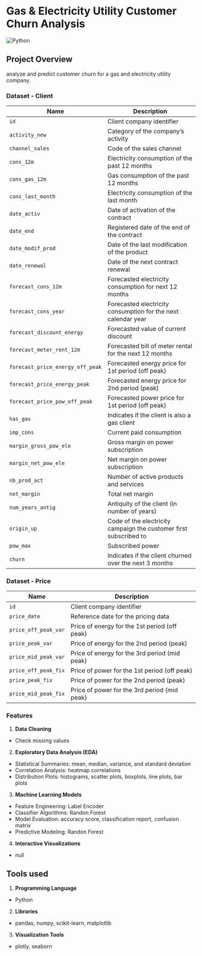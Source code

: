 # Gas & Electricity Utility Customer Churn Analysis
![Python](https://img.shields.io/badge/Python-3776AB?style=for-the-badge&logo=python&logoColor=white)

## Project Overview
analyze and predict customer churn for a gas and electricity utility company.

### Dataset - Client 
|   Name                           |    Description                                                                   |
|-------------------------------------|---------------------------------------------------------------------------------|
| `id`                                | Client company identifier                                                       |
| `activity_new`                      | Category of the company’s activity                                              |
| `channel_sales`                     | Code of the sales channel                                                       |
| `cons_12m`                          | Electricity consumption of the past 12 months                                    |
| `cons_gas_12m`                      | Gas consumption of the past 12 months                                           |
| `cons_last_month`                   | Electricity consumption of the last month                                        |
| `date_activ`                        | Date of activation of the contract                                              |
| `date_end`                          | Registered date of the end of the contract                                      |
| `date_modif_prod`                   | Date of the last modification of the product                                    |
| `date_renewal`                      | Date of the next contract renewal                                               |
| `forecast_cons_12m`                 | Forecasted electricity consumption for next 12 months                           |
| `forecast_cons_year`                | Forecasted electricity consumption for the next calendar year                   |
| `forecast_discount_energy`          | Forecasted value of current discount                                           |
| `forecast_meter_rent_12m`           | Forecasted bill of meter rental for the next 12 months                          |
| `forecast_price_energy_off_peak`    | Forecasted energy price for 1st period (off peak)                               |
| `forecast_price_energy_peak`        | Forecasted energy price for 2nd period (peak)                                   |
| `forecast_price_pow_off_peak`       | Forecasted power price for 1st period (off peak)                                |
| `has_gas`                           | Indicates if the client is also a gas client                                    |
| `imp_cons`                          | Current paid consumption                                                        |
| `margin_gross_pow_ele`              | Gross margin on power subscription                                              |
| `margin_net_pow_ele`                | Net margin on power subscription                                                |
| `nb_prod_act`                       | Number of active products and services                                          |
| `net_margin`                        | Total net margin                                                                |
| `num_years_antig`                   | Antiquity of the client (in number of years)                                    |
| `origin_up`                         | Code of the electricity campaign the customer first subscribed to               |
| `pow_max`                           | Subscribed power                                                                |
| `churn`                             | Indicates if the client churned over the next 3 months                          |

### Dataset - Price 
| Name            | Description                                                       |
|------------------------|-------------------------------------------------------------------------|
| `id`                   | Client company identifier                                               |
| `price_date`           | Reference date for the pricing data                                     |
| `price_off_peak_var`   | Price of energy for the 1st period (off peak)                           |
| `price_peak_var`       | Price of energy for the 2nd period (peak)                               |
| `price_mid_peak_var`   | Price of energy for the 3rd period (mid peak)                           |
| `price_off_peak_fix`   | Price of power for the 1st period (off peak)                            |
| `price_peak_fix`       | Price of power for the 2nd period (peak)                                |
| `price_mid_peak_fix`   | Price of power for the 3rd period (mid peak)                            |

### Features
1. **Data Cleaning**
  -	Check missing values
2. **Exploratory Data Analysis (EDA)**
  -	Statistical Summaries: mean, median, variance, and standard deviation
  -	Correlation Analysis: heatmap correlations
  -	Distribution Plots: histograms, scatter plots, boxplots, line plots, bar plots
3. **Machine Learning Models**
  -	Feature Engineering: Label Encoder
  -	Classifier Algorithms: Randon Forest
  -	Model Evaluation: accuracy score, classification report, confusion matrix
  -	Predictive Modeling: Randon Forest
4. **Interactive Visualizations**
  -	null

## Tools used
1. **Programming Language** 
  - Python
2. **Libraries**
  - pandas, numpy, scikit-learn, matplotlib
3. **Visualization Tools**
  - plotly, seaborn
